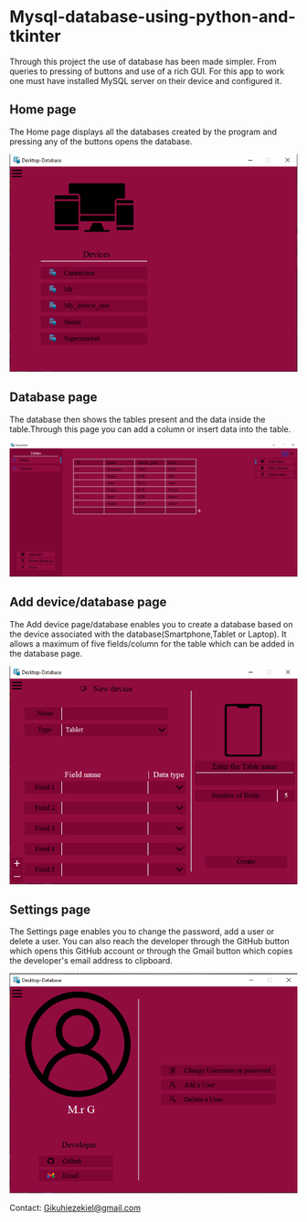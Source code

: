 # Mysql-database-using-python-and-tkinter

Through this project the use of database has been made simpler. From queries to pressing of buttons and use of a rich GUI. For this app to work one must 
have installed MySQL server on their device and configured it.

## Home page


The Home page displays all the databases created by the program and pressing any of the buttons opens the database.

![Home](Capture3.PNG)

## Database page


The database then shows the tables present and the data inside the table.Through this page you can add a column or insert data into the table.

![Database and its content](Capture4.PNG)

## Add device/database page


The Add device page/database enables you to create a database based on the device associated with the database(Smartphone,Tablet or Laptop). It allows a maximum of five fields/column for the table which can be added in the database page.

![Add device/database](Capture2.PNG)

## Settings page


The Settings page enables you to change the password, add a user or delete a user. You can also reach the developer through the GitHub button which opens this GitHub account or through the Gmail button which copies the developer's email address to clipboard.

![Settings](Capture.PNG)

Contact: Gikuhiezekiel@gmail.com
